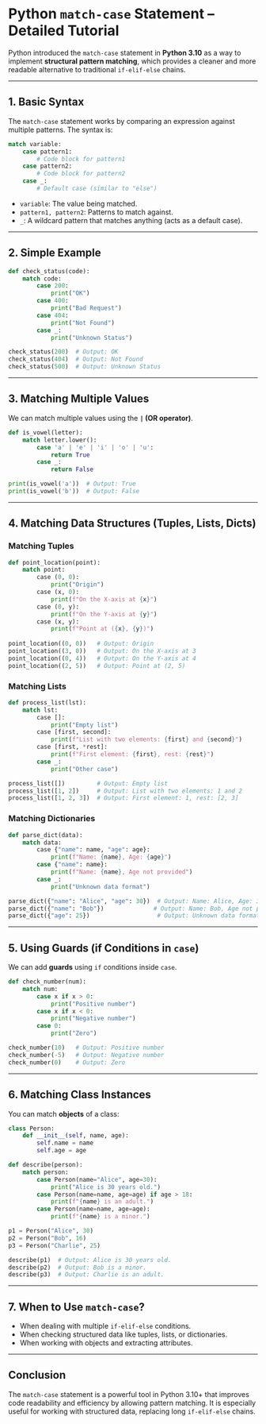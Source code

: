# Python `match-case` Statement – Detailed Tutorial

Python introduced the `match-case` statement in **Python 3.10** as a way to implement **structural pattern matching**, which provides a cleaner and more readable alternative to traditional `if-elif-else` chains.

---

## **1. Basic Syntax**
The `match-case` statement works by comparing an expression against multiple patterns. The syntax is:

```python
match variable:
    case pattern1:
        # Code block for pattern1
    case pattern2:
        # Code block for pattern2
    case _:
        # Default case (similar to "else")
```
- `variable`: The value being matched.
- `pattern1, pattern2`: Patterns to match against.
- `_`: A wildcard pattern that matches anything (acts as a default case).

---

## **2. Simple Example**
```python
def check_status(code):
    match code:
        case 200:
            print("OK")
        case 400:
            print("Bad Request")
        case 404:
            print("Not Found")
        case _:
            print("Unknown Status")

check_status(200)  # Output: OK
check_status(404)  # Output: Not Found
check_status(500)  # Output: Unknown Status
```

---

## **3. Matching Multiple Values**
We can match multiple values using the **`|` (OR operator)**.

```python
def is_vowel(letter):
    match letter.lower():
        case 'a' | 'e' | 'i' | 'o' | 'u':
            return True
        case _:
            return False

print(is_vowel('a'))  # Output: True
print(is_vowel('b'))  # Output: False
```

---

## **4. Matching Data Structures (Tuples, Lists, Dicts)**
### **Matching Tuples**
```python
def point_location(point):
    match point:
        case (0, 0):
            print("Origin")
        case (x, 0):
            print(f"On the X-axis at {x}")
        case (0, y):
            print(f"On the Y-axis at {y}")
        case (x, y):
            print(f"Point at ({x}, {y})")
            
point_location((0, 0))   # Output: Origin
point_location((3, 0))   # Output: On the X-axis at 3
point_location((0, 4))   # Output: On the Y-axis at 4
point_location((2, 5))   # Output: Point at (2, 5)
```

### **Matching Lists**
```python
def process_list(lst):
    match lst:
        case []:
            print("Empty list")
        case [first, second]:
            print(f"List with two elements: {first} and {second}")
        case [first, *rest]:
            print(f"First element: {first}, rest: {rest}")
        case _:
            print("Other case")

process_list([])         # Output: Empty list
process_list([1, 2])     # Output: List with two elements: 1 and 2
process_list([1, 2, 3])  # Output: First element: 1, rest: [2, 3]
```

### **Matching Dictionaries**
```python
def parse_dict(data):
    match data:
        case {"name": name, "age": age}:
            print(f"Name: {name}, Age: {age}")
        case {"name": name}:
            print(f"Name: {name}, Age not provided")
        case _:
            print("Unknown data format")

parse_dict({"name": "Alice", "age": 30})  # Output: Name: Alice, Age: 30
parse_dict({"name": "Bob"})              # Output: Name: Bob, Age not provided
parse_dict({"age": 25})                   # Output: Unknown data format
```

---

## **5. Using Guards (if Conditions in `case`)**
We can add **guards** using `if` conditions inside `case`.

```python
def check_number(num):
    match num:
        case x if x > 0:
            print("Positive number")
        case x if x < 0:
            print("Negative number")
        case 0:
            print("Zero")

check_number(10)   # Output: Positive number
check_number(-5)   # Output: Negative number
check_number(0)    # Output: Zero
```

---

## **6. Matching Class Instances**
You can match **objects** of a class:

```python
class Person:
    def __init__(self, name, age):
        self.name = name
        self.age = age

def describe(person):
    match person:
        case Person(name="Alice", age=30):
            print("Alice is 30 years old.")
        case Person(name=name, age=age) if age > 18:
            print(f"{name} is an adult.")
        case Person(name=name, age=age):
            print(f"{name} is a minor.")

p1 = Person("Alice", 30)
p2 = Person("Bob", 16)
p3 = Person("Charlie", 25)

describe(p1)  # Output: Alice is 30 years old.
describe(p2)  # Output: Bob is a minor.
describe(p3)  # Output: Charlie is an adult.
```

---

## **7. When to Use `match-case`?**
- When dealing with multiple `if-elif-else` conditions.
- When checking structured data like tuples, lists, or dictionaries.
- When working with objects and extracting attributes.

---

## **Conclusion**
The `match-case` statement is a powerful tool in Python 3.10+ that improves code readability and efficiency by allowing pattern matching. It is especially useful for working with structured data, replacing long `if-elif-else` chains.

